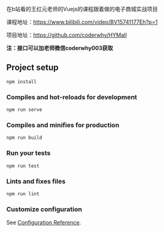 在b站看的王红元老师的Vuejs的课程跟着做的电子商城实战项目

课程地址：https://www.bilibili.com/video/BV15741177Eh?p=1

项目地址：https://github.com/coderwhy/HYMall

**注：接口可以加老师微信coderwhy003获取**

## Project setup
```
npm install
```

### Compiles and hot-reloads for development
```
npm run serve
```

### Compiles and minifies for production
```
npm run build
```

### Run your tests
```
npm run test
```

### Lints and fixes files
```
npm run lint
```

### Customize configuration
See [Configuration Reference](https://cli.vuejs.org/config/).
